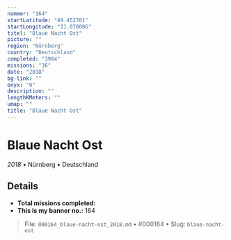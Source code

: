 ```yaml
---
nummer: "164"
startLatitude: "49.452761"
startLongitude: "11.078086"
titel: "Blaue Nacht Ost"
picture: ""
region: "Nürnberg"
country: "Deutschland"
completed: "3984"
missions: "36"
date: "2018"
bg-link: ""
onyx: "0"
description: ""
lengthKMeters: ""
umap: ""
title: "Blaue Nacht Ost"
---
```

# Blaue Nacht Ost

*2018* • Nürnberg • Deutschland



## Details


- **Total missions completed:** 
- **This is my banner no.:** 164





> File: `000164_blaue-nacht-ost_2018.md` • #000164 • Slug: `blaue-nacht-ost`
